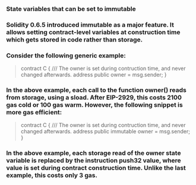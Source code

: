 ### State variables that can be set to immutable
### Solidity 0.6.5 introduced immutable as a major feature. It allows setting contract-level variables at construction time which gets stored in code rather than storage.

### Consider the following generic example:

> contract C {
    /// The owner is set during contruction time, and never changed afterwards.
    address public owner = msg.sender;
}
### In the above example, each call to the function owner() reads from storage, using a sload. After EIP-2929, this costs 2100 gas cold or 100 gas warm. However, the following snippet is more gas efficient:

> contract C {
    /// The owner is set during contruction time, and never changed afterwards.
    address public immutable owner = msg.sender;
}
### In the above example, each storage read of the owner state variable is replaced by the instruction push32 value, where value is set during contract construction time. Unlike the last example, this costs only 3 gas.
